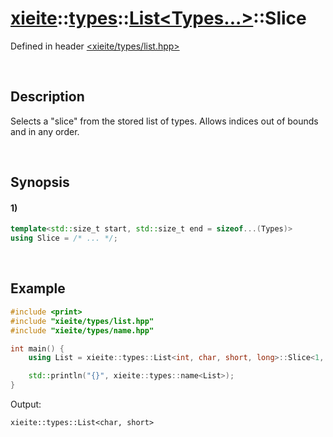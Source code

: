 # [xieite](../../../../../xieite.md)\:\:[types](../../../../../types.md)\:\:[List<Types...>](../../../list.md)\:\:Slice
Defined in header [<xieite/types/list.hpp>](../../../../../../include/xieite/types/list.hpp)

&nbsp;

## Description
Selects a "slice" from the stored list of types. Allows indices out of bounds and in any order.

&nbsp;

## Synopsis
#### 1)
```cpp
template<std::size_t start, std::size_t end = sizeof...(Types)>
using Slice = /* ... */;
```

&nbsp;

## Example
```cpp
#include <print>
#include "xieite/types/list.hpp"
#include "xieite/types/name.hpp"

int main() {
    using List = xieite::types::List<int, char, short, long>::Slice<1, 3>;

    std::println("{}", xieite::types::name<List>);
}
```
Output:
```
xieite::types::List<char, short>
```
